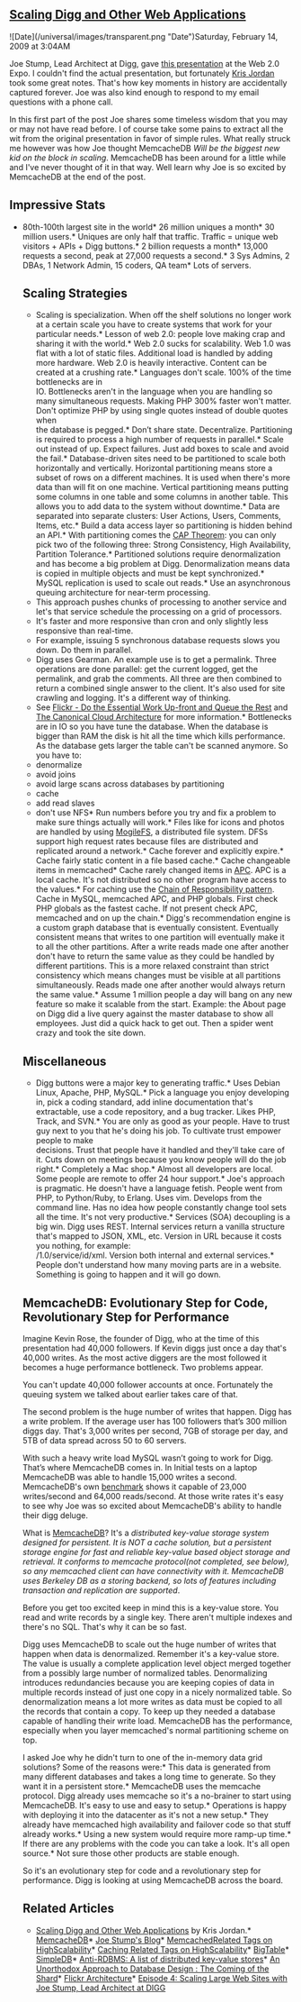 ## [Scaling Digg and Other Web Applications](/blog/2009/2/14/scaling-digg-and-other-web-applications.html)

<div class="journal-entry-tag journal-entry-tag-post-title"><span class="posted-on">![Date](/universal/images/transparent.png "Date")Saturday, February 14, 2009 at 3:04AM</span></div>

<div class="body">

Joe Stump, Lead Architect at Digg, gave [this presentation](http://www.krisjordan.com/2008/09/18/joe-stump-scaling-digg-and-other-web-applications/) at the Web 2.0 Expo. I couldn't find the actual presentation, but fortunately [Kris Jordan](http://www.krisjordan.com/2008/09/18/joe-stump-scaling-digg-and-other-web-applications/) took some great notes. That's how key moments in history are accidentally captured forever. Joe was also kind enough to respond to my email questions with a phone call.  

In this first part of the post Joe shares some timeless wisdom that you may or may not have read before. I of course take some pains to extract all the wit from the original presentation in favor of simple rules. What really struck me however was how Joe thought MemcacheDB _Will be the biggest new kid on the block in scaling_. MemcacheDB has been around for a little while and I've never thought of it in that way. Well learn why Joe is so excited by MemcacheDB at the end of the post.

## Impressive Stats

*   80th-100th largest site in the world*   26 million uniques a month*   30 million users.*   Uniques are only half that traffic. Traffic = unique web visitors + APIs + Digg buttons.*   2 billion requests a month*   13,000 requests a second, peak at 27,000 requests a second.*   3 Sys Admins, 2 DBAs, 1 Network Admin, 15 coders, QA team*   Lots of servers.  

    ## Scaling Strategies

    *   Scaling is specialization. When off the shelf solutions no longer work at a certain scale you have to create systems that work for your particular needs.*   Lesson of web 2.0: people love making crap and sharing it with the world.*   Web 2.0 sucks for scalability. Web 1.0 was flat with a lot of static files. Additional load is handled by adding more hardware. Web 2.0 is heavily interactive. Content can be created at a crushing rate.*   Languages don't scale. 100% of the time bottlenecks are in  
    IO. Bottlenecks aren't in the language when you are handling so many simultaneous requests. Making PHP 300% faster won't matter. Don't optimize PHP by using single quotes instead of double quotes when  
    the database is pegged.*   Don’t share state. Decentralize. Partitioning is required to process a high number of requests in parallel.*   Scale out instead of up. Expect failures. Just add boxes to scale and avoid the fail.*   Database-driven sites need to be partitioned to scale both horizontally and vertically. Horizontal partitioning means store a subset of rows on a different machines. It is used when there's more data than will fit on one machine. Vertical partitioning means putting some columns in one table and some columns in another table. This allows you to add data to the system without downtime.*   Data are separated into separate clusters: User Actions, Users, Comments, Items, etc.*   Build a data access layer so partitioning is hidden behind an API.*   With partitioning comes the [CAP Theorem](http://camelcase.blogspot.com/2007/08/cap-theorem.html): you can only pick two of the following three: Strong Consistency, High Availability, Partition Tolerance.*   Partitioned solutions require denormalization and has become a big problem at Digg. Denormalization means data is copied in multiple objects and must be kept synchronized.*   MySQL replication is used to scale out reads.*   Use an asynchronous queuing architecture for near-term processing.  
    - This approach pushes chunks of processing to another service and let's that service schedule the processing on a grid of processors.  
    - It's faster and more responsive than cron and only slightly less responsive than real-time.  
    - For example, issuing 5 synchronous database requests slows you down. Do them in parallel.  
    - Digg uses Gearman. An example use is to get a permalink. Three operations are done parallel: get the current logged, get the permalink, and grab the comments. All three are then combined to return a combined single answer to the client. It's also used for site crawling and logging. It's a different way of thinking.  
    - See [Flickr - Do the Essential Work Up-front and Queue the Rest](http://highscalability.com/strategy-flickr-do-essential-work-front-and-queue-rest) and [The Canonical Cloud Architecture](http://highscalability.com/canonical-cloud-architecture) for more information.*   Bottlenecks are in IO so you have tune the database. When the database is bigger than RAM the disk is hit all the time which kills performance. As the database gets larger the table can't be scanned anymore. So you have to:  
    - denormalize  
    - avoid joins  
    - avoid large scans across databases by partitioning  
    - cache  
    - add read slaves  
    - don't use NFS*   Run numbers before you try and fix a problem to make sure things actually will work.*   Files like for icons and photos are handled by using [MogileFS](http://www.danga.com/mogilefs/), a distributed file system. DFSs support high request rates because files are distributed and replicated around a network.*   Cache forever and explicitly expire.*   Cache fairly static content in a file based cache.*   Cache changeable items in memcached*   Cache rarely changed items in [APC](http://us2.php.net/apc). APC is a local cache. It's not distributed so no other program have access to the values.*   For caching use the [Chain of Responsibility pattern](http://en.wikipedia.org/wiki/Chain-of-responsibility_pattern). Cache in MySQL, memcached APC, and PHP globals. First check PHP globals as the fastest cache. If not present check APC, memcached and on up the chain.*   Digg's recommendation engine is a custom graph database that is eventually consistent. Eventually consistent means that writes to one partition will eventually make it to all the other partitions. After a write reads made one after another don't have to return the same value as they could be handled by different partitions. This is a more relaxed constraint than strict consistency which means changes must be visible at all partitions simultaneously. Reads made one after another would always return the same value.*   Assume 1 million people a day will bang on any new feature so make it scalable from the start. Example: the About page on Digg did a live query against the master database to show all employees. Just did a quick hack to get out. Then a spider went crazy and took the site down.  

    ## Miscellaneous

    *   Digg buttons were a major key to generating traffic.*   Uses Debian Linux, Apache, PHP, MySQL.*   Pick a language you enjoy developing in, pick a coding standard, add inline documentation that's extractable, use a code repository, and a bug tracker. Likes PHP, Track, and SVN.*   You are only as good as your people. Have to trust guy next to you that he's doing his job. To cultivate trust empower people to make  
    decisions. Trust that people have it handled and they'll take care of it. Cuts down on meetings because you know people will do the job right.*   Completely a Mac shop.*   Almost all developers are local. Some people are remote to offer 24 hour support.*   Joe's approach is pragmatic. He doesn't have a language fetish. People went from PHP, to Python/Ruby, to Erlang. Uses vim. Develops from the command line. Has no idea how people constantly change tool sets all the time. It's not very productive.*   Services (SOA) decoupling is a big win. Digg uses REST. Internal services return a vanilla structure that's mapped to JSON, XML, etc. Version in URL because it costs you nothing, for example:  
    /1.0/service/id/xml. Version both internal and external services.*   People don't understand how many moving parts are in a website. Something is going to happen and it will go down.  

    ## MemcacheDB: Evolutionary Step for Code, Revolutionary Step for Performance

    Imagine Kevin Rose, the founder of Digg, who at the time of this presentation had 40,000 followers. If Kevin diggs just once a day that's 40,000 writes. As the most active diggers are the most followed it becomes a huge performance bottleneck. Two problems appear.  

    You can't update 40,000 follower accounts at once. Fortunately the queuing system we talked about earlier takes care of that.  

    The second problem is the huge number of writes that happen. Digg has a write problem. If the average user has 100 followers that’s 300 million diggs day. That's 3,000 writes per second, 7GB of storage per day, and 5TB of data spread across 50 to 60 servers.  

    With such a heavy write load MySQL wasn’t going to work for Digg. That’s where MemcacheDB comes in. In Initial tests on a laptop MemcacheDB was able to handle 15,000 writes a second. MemcacheDB's own [benchmark](http://memcachedb.org/benchmark.html) shows it capable of 23,000 writes/second and 64,000 reads/second. At those write rates it's easy to see why Joe was so excited about MemcacheDB's ability to handle their digg deluge.  

    What is [MemcacheDB](http://memcachedb.org/)? It's a _distributed key-value storage system designed for persistent. It is NOT a cache solution, but a persistent storage engine for fast and reliable key-value based object storage and retrieval. It conforms to memcache protocol(not completed, see below), so any memcached client can have connectivity with it. MemcacheDB uses Berkeley DB as a storing backend, so lots of features including transaction and replication are supported_.  

    Before you get too excited keep in mind this is a key-value store. You read and write records by a single key. There aren't multiple indexes and there's no SQL. That's why it can be so fast.  

    Digg uses MemcacheDB to scale out the huge number of writes that happen when data is denormalized. Remember it's a key-value store. The value is usually a complete application level object merged together from a possibly large number of normalized tables. Denormalizing introduces redundancies because you are keeping copies of data in multiple records instead of just one copy in a nicely normalized table. So denormalization means a lot more writes as data must be copied to all the records that contain a copy. To keep up they needed a database capable of handling their write load. MemcacheDB has the performance, especially when you layer memcached's normal partitioning scheme on top.  

    I asked Joe why he didn't turn to one of the in-memory data grid solutions? Some of the reasons were:*   This data is generated from many different databases and takes a long time to generate. So they want it in a persistent store.*   MemcacheDB uses the memcache protocol. Digg already uses memcache so it's a no-brainer to start using MemcacheDB. It's easy to use and easy to setup.*   Operations is happy with deploying it into the datacenter as it's not a new setup.*   They already have memcached high availability and failover code so that stuff already works.*   Using a new system would require more ramp-up time.*   If there are any problems with the code you can take a look. It's all open source.*   Not sure those other products are stable enough.  

    So it's an evolutionary step for code and a revolutionary step for performance. Digg is looking at using MemcacheDB across the board.  

    ## Related Articles

    *   [Scaling Digg and Other Web Applications](http://www.krisjordan.com/2008/09/18/joe-stump-scaling-digg-and-other-web-applications/) by Kris Jordan.*   [MemcacheDB](http://memcachedb.org/)*   [Joe Stump's Blog](http://www.joestump.net/)*   [MemcachedRelated Tags on HighScalability](http://highscalability.com/tags/memcached)*   [Caching Related Tags on HighScalability](http://highscalability.com/tags/caching)*   [BigTable](http://highscalability.com/tags/bigtable)*   [SimpleDB](http://highscalability.com/tags/simpledb)*   [Anti-RDBMS: A list of distributed key-value stores](http://highscalability.com/anti-rdbms-list-distributed-key-value-stores)*   [An Unorthodox Approach to Database Design : The Coming of the Shard](http://highscalability.com/unorthodox-approach-database-design-coming-shard)*   [Flickr Architecture](http://highscalability.com/flickr-architecture)*   [Episode 4: Scaling Large Web Sites with Joe Stump, Lead Architect at DIGG](http://deepfriedbytes.com/podcast/deep-fried-bytes-episode-4-scaling-large-web-sites-with-joe-stump-lead-architect-at-digg/)</div>